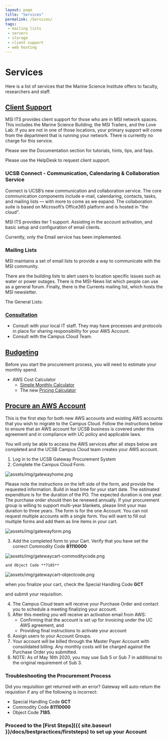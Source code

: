 ```yaml
---
layout: page
title: "Services"
permalink: /Services/
tags:
 - mailing lists
 - servers
 - storage
 - client support
 - web hosting
---
```


# Services

Here is a list of services that the Marine Science Institute offers to faculty, researchers and staff. 

## [Client Support](#support)

MSI ITS provides client support for those who are in MSI network spaces. This includes the Marine Science Building, the MSI Trailers, and the Love Lab. If you are not in one of those locations, your primary support will come from the department that is running your network. There is currently no charge for this service.

Please see the Documentation section for tutorials, hints, tips, and faqs.

Please use the HelpDesk to request client support.

### UCSB Connect - Communication, Calendaring & Collaboration Service

Connect is UCSB’s new communication and collaboration service. The core communication components include e-mail, calendaring, contacts, tasks, and mailing lists — with more to come as we expand. The collaboration suite is based on Microsoft’s Office365 platform and is hosted in "the cloud".

MSI ITS provides tier 1 support. Assisting in the account activation, and basic setup and configuration of email clients.

Currently, only the Email service has been implemented.

### Mailing Lists

MSI maintains a set of email lists to provide a way to communicate with the MSI community.

There are the building lists to alert users to location specific issues such as water or power outages. There is the MSI-News list which people can use as a general forum. Finally, there is the Currents mailing list, which hosts the MSI newsletter.

The General Lists:

### [Consultation](#consult)

*   Consult with your local IT staff. They may have processes and protocols in place for sharing responsibility for your AWS Account.
*   Consult with the Campus Cloud Team.

## [Budgeting](#budgeting)

Before you start the procurement process, you will need to estimate your monthly spend.

*   AWS Cost Calculator
    *   [Simple Monthly Calculator](https://calculator.s3.amazonaws.com/index.html)
	  *   The new [Pricing Calculator](https://calculator.aws/#/)

## [Procure an AWS Account](#procurement)

This is the first step for both new AWS accounts and existing AWS accounts that you wish to migrate to the Campus Cloud.
Follow the instructions below to ensure that an AWS account for UCSB business is covered under this agreement and in compliance with UC policy and applicable laws.

You will only be able to access the AWS services after all steps below are completed and the UCSB Campus Cloud team creates your AWS account.

1.  Log in to the UCSB Gateway Procurement System
2.  Complete the Campus Cloud Form.

![assets/img/gatewayhome.png]({{site.url}}assets/img/gatewayhome.png)

   Please note the instructions on the left side of the form, and provide the requested information. Build in lead time for your start date. The estimated expenditure is for the duration of the PO.
   The expected duration is one year. The purchase order should then be renewed annually. If your procurement group is willing to support multi-year blankets, please limit your max duration to three years.
   The form is for the one Account. You can not request multiple accounts with a single form. You will want to fill out multiple forms and add them as line items in your cart.

  ![assets/img/gatewayform.png]({{site.url}}assets/img/gatewayform.png)

3.  Add the completed form to your Cart.
     Verify that you have set the correct Commodity Code **81110000**

![assets/img/gatewaycart-commoditycode.png]({{site.url}}assets/img/gatewaycart-commoditycode.png)

    and Object Code **7185**

  ![assets/img/gatewaycart-objectcode.png]({{site.url}}assets/img/gatewaycart-objectcode.png)	 

   when you finalize your cart, check the Special Handling Code **GCT**

   and submit your requisition.

4.  The Campus Cloud team will receive your Purchase Order and contact you to schedule a meeting finalizing your account.
5.  After this meeting you will receive an activation email from AWS:
    *  Confirming that the account is set up for invoicing under the UC AWS agreement, and
    *  Providing final instructions to activate your account
6.  Assign users to your Account Groups.
7.  Your account will be billed through the Master Payer Account with consolidated billing. Any monthly costs will be charged against the Purchase Order you submitted.
8.  NOTE: As of May 16th 2020, you may use Sub 5 or Sub 7 in additional to the original requirement of Sub 3. 

### Troubleshooting the Procurement Process

 Did you requisition get returned with an error? Gateway will auto-return the requistion if any of the following is incorrect:

*   Special Handling Code __GCT__
*   Commodity Code __81110000__
*   Object Code __7185__.

### Proceed to the [First Steps]({{ site.baseurl }}/docs/bestpractices/firststeps) to set up your Account
